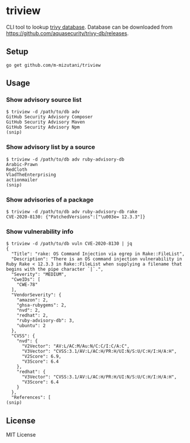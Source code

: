 # triview

CLI tool to lookup [trivy database](https://github.com/aquasecurity/trivy-db/). Database can be downloaded from https://github.com/aquasecurity/trivy-db/releases.

## Setup

```
go get github.com/m-mizutani/triview
```

## Usage

### Show advisory source list

```
$ triview -d /path/to/db adv
GitHub Security Advisory Composer
GitHub Security Advisory Maven
GitHub Security Advisory Npm
(snip)
```

### Show advisory list by a source

```
$ triview -d /path/to/db adv ruby-advisory-db
Arabic-Prawn
RedCloth
VladTheEnterprising
actionmailer
(snip)

```

### Show advisories of a package

```
$ triview -d /path/to/db adv ruby-advisory-db rake
CVE-2020-8130: {"PatchedVersions":["\u003e= 12.3.3"]}
```

### Show vulnerability info

```
$ triview -d /path/to/db vuln CVE-2020-8130 | jq
{
  "Title": "rake: OS Command Injection via egrep in Rake::FileList",
  "Description": "There is an OS command injection vulnerability in Ruby Rake < 12.3.3 in Rake::FileList when supplying a filename that begins with the pipe character `|`.",
  "Severity": "MEDIUM",
  "CweIDs": [
    "CWE-78"
  ],
  "VendorSeverity": {
    "amazon": 2,
    "ghsa-rubygems": 2,
    "nvd": 2,
    "redhat": 2,
    "ruby-advisory-db": 3,
    "ubuntu": 2
  },
  "CVSS": {
    "nvd": {
      "V2Vector": "AV:L/AC:M/Au:N/C:C/I:C/A:C",
      "V3Vector": "CVSS:3.1/AV:L/AC:H/PR:H/UI:N/S:U/C:H/I:H/A:H",
      "V2Score": 6.9,
      "V3Score": 6.4
    },
    "redhat": {
      "V3Vector": "CVSS:3.1/AV:L/AC:H/PR:H/UI:N/S:U/C:H/I:H/A:H",
      "V3Score": 6.4
    }
  },
  "References": [
(snip)
```

## License

MIT License